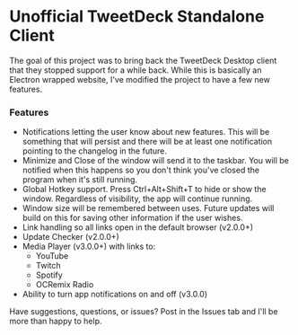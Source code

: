 <h1>Unofficial TweetDeck Standalone Client</h1>
<p>The goal of this project was to bring back the TweetDeck Desktop client that they stopped support for a while back. While this is basically an Electron wrapped website, I've modified the project to have a few new features.</p>
<h3>Features</h3>
<ul>
  <li>Notifications letting the user know about new features. This will be something that will persist and there will be at least one notification pointing to the changelog in the future.</li>
  <li>Minimize and Close of the window will send it to the taskbar. You will be notified when this happens so you don't think you've closed the program when it's still running.</li>
  <li>Global Hotkey support. Press Ctrl+Alt+Shift+T to hide or show the window. Regardless of visibility, the app will continue running.</li>
  <li>Window size will be remembered between uses. Future updates will build on this for saving other information if the user wishes.</li>
  <li>Link handling so all links open in the default browser (v2.0.0+)</li>
  <li>Update Checker (v2.0.0+)</li>
  <li>Media Player (v3.0.0+) with links to:
    <ul>
      <li>YouTube</li>
      <li>Twitch</li>
      <li>Spotify</li>
      <li>OCRemix Radio</li>
    </ul>
  </li>
  <li>Ability to turn app notifications on and off (v3.0.0)</li>
</ul>
<p>Have suggestions, questions, or issues? Post in the Issues tab and I'll be more than happy to help.</p>
